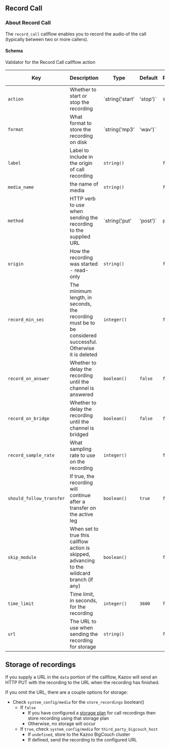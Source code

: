## Record Call

### About Record Call

The `record_call` callflow enables you to record the audio of the call (typically between two or more callers).

#### Schema

Validator for the Record Call callflow action



Key | Description | Type | Default | Required | Support Level
--- | ----------- | ---- | ------- | -------- | -------------
`action` | Whether to start or stop the recording | `string('start' | 'stop')` | `start` | `true` |  
`format` | What format to store the recording on disk | `string('mp3' | 'wav')` |   | `false` |  
`label` | Label to include in the origin of call recording | `string()` |   | `false` |  
`media_name` | the name of media | `string()` |   | `false` |  
`method` | HTTP verb to use when sending the recording to the supplied URL | `string('put' | 'post')` | `put` | `false` |  
`origin` | How the recording was started - read-only | `string()` |   | `false` |  
`record_min_sec` | The minimum length, in seconds, the recording must be to be considered successful. Otherwise it is deleted | `integer()` |   | `false` |  
`record_on_answer` | Whether to delay the recording until the channel is answered | `boolean()` | `false` | `false` |  
`record_on_bridge` | Whether to delay the recording until the channel is bridged | `boolean()` | `false` | `false` |  
`record_sample_rate` | What sampling rate to use on the recording | `integer()` |   | `false` |  
`should_follow_transfer` | If true, the recording will continue after a transfer on the active leg | `boolean()` | `true` | `false` |  
`skip_module` | When set to true this callflow action is skipped, advancing to the wildcard branch (if any) | `boolean()` |   | `false` |  
`time_limit` | Time limit, in seconds, for the recording | `integer()` | `3600` | `false` |  
`url` | The URL to use when sending the recording for storage | `string()` |   | `false` |  






## Storage of recordings

If you supply a URL in the `data` portion of the callflow, Kazoo will send an HTTP PUT with the recording to the URL when the recording has finished.

If you omit the URL, there are a couple options for storage:

* Check `system_config/media` for the `store_recordings` boolean()
    * If `false`
        * If you have configured a [storage plan](https://docs.2600hz.com/supported/applications/crossbar/doc/storage/) for call recordings then store recording using that storage plan
        * Otherwise, no storage will occur
    * If `true`, check `system_config/media` for `third_party_bigcouch_host`
        * If `undefined`, store to the Kazoo BigCouch cluster
        * If defined, send the recording to the configured URL
